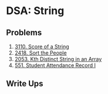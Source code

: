 # DSA: String

## Problems

1. [3110. Score of a String](https://leetcode.com/problems/score-of-a-string/description/)
2. [2418. Sort the People](https://leetcode.com/problems/sort-the-people/description/)
3. [2053. Kth Distinct String in an Array](https://leetcode.com/problems/kth-distinct-string-in-an-array/description/)
4. [551. Student Attendance Record I](https://leetcode.com/problems/student-attendance-record-i/description/)

## Write Ups
